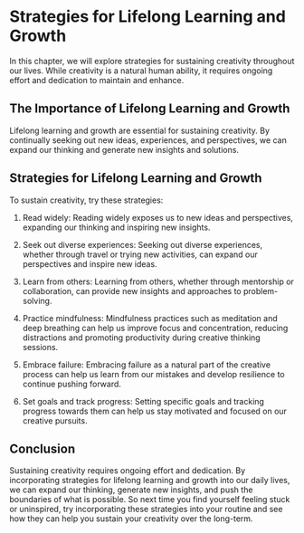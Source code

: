 Strategies for Lifelong Learning and Growth
=============================================================================

In this chapter, we will explore strategies for sustaining creativity throughout our lives. While creativity is a natural human ability, it requires ongoing effort and dedication to maintain and enhance.

The Importance of Lifelong Learning and Growth
----------------------------------------------

Lifelong learning and growth are essential for sustaining creativity. By continually seeking out new ideas, experiences, and perspectives, we can expand our thinking and generate new insights and solutions.

Strategies for Lifelong Learning and Growth
-------------------------------------------

To sustain creativity, try these strategies:

1. Read widely: Reading widely exposes us to new ideas and perspectives, expanding our thinking and inspiring new insights.

2. Seek out diverse experiences: Seeking out diverse experiences, whether through travel or trying new activities, can expand our perspectives and inspire new ideas.

3. Learn from others: Learning from others, whether through mentorship or collaboration, can provide new insights and approaches to problem-solving.

4. Practice mindfulness: Mindfulness practices such as meditation and deep breathing can help us improve focus and concentration, reducing distractions and promoting productivity during creative thinking sessions.

5. Embrace failure: Embracing failure as a natural part of the creative process can help us learn from our mistakes and develop resilience to continue pushing forward.

6. Set goals and track progress: Setting specific goals and tracking progress towards them can help us stay motivated and focused on our creative pursuits.

Conclusion
----------

Sustaining creativity requires ongoing effort and dedication. By incorporating strategies for lifelong learning and growth into our daily lives, we can expand our thinking, generate new insights, and push the boundaries of what is possible. So next time you find yourself feeling stuck or uninspired, try incorporating these strategies into your routine and see how they can help you sustain your creativity over the long-term.
